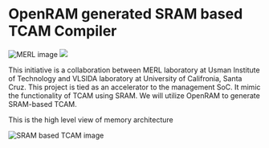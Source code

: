 # OpenRAM generated SRAM based TCAM Compiler
![MERL image](https://github.com/merledu/SRAM_based_TCAM/blob/main/images/merl-logo.png)
<img src="https://github.com/merledu/SRAM_based_TCAM/blob/main/images/vlsi_logo_official_colors.png" />

This initiative is a collaboration between MERL laboratory at Usman Institute of Technology and VLSIDA laboratory at University of Califronia, Santa Cruz.
This project is tied as an accelerator to the management SoC. It mimic the functionality of TCAM using SRAM. We will utilize OpenRAM to generate SRAM-based TCAM.

This is the high level view of memory architecture

![SRAM based TCAM image](https://github.com/merledu/SRAM_based_TCAM/blob/main/images/SRAM-Based%20TCAM.png)
